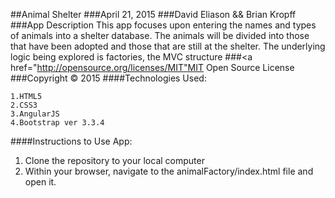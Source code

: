 ##Animal Shelter
###April 21, 2015
###David Eliason && Brian Kropff
###App Description
This app focuses upon entering the names and types of animals into a shelter database. The animals will be divided into those that have been adopted and those that are still at the shelter. The underlying logic being explored is factories, the MVC structure
###<a href="http://opensource.org/licenses/MIT"MIT Open Source License</a>
###Copyright © 2015
####Technologies Used:
````
1.HTML5
2.CSS3
3.AngularJS
4.Bootstrap ver 3.3.4

````
####Instructions to Use App:

1. Clone the repository to your local computer
2. Within your browser, navigate to the animalFactory/index.html file and open it.
